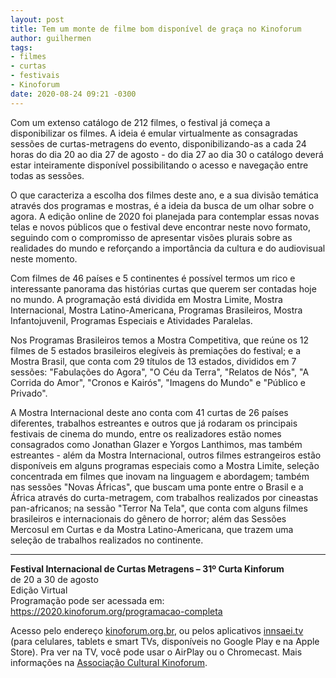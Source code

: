 ```yaml
---
layout: post
title: Tem um monte de filme bom disponível de graça no Kinoforum
author: guilhermen
tags:
- filmes
- curtas
- festivais
- Kinoforum
date: 2020-08-24 09:21 -0300
---
```

Com um extenso catálogo de 212 filmes, o festival já começa a disponibilizar os filmes. A ideia é emular virtualmente as consagradas sessões de curtas-metragens do evento, disponibilizando-as a cada 24 horas do dia 20 ao dia 27 de agosto - do dia 27 ao dia 30 o catálogo deverá estar inteiramente disponível possibilitando o acesso e navegação entre todas as sessões.

O que caracteriza a escolha dos filmes deste ano, e a sua divisão temática através dos programas e mostras, é a ideia da busca de um olhar sobre o agora. A edição online de 2020 foi planejada para contemplar essas novas telas e novos públicos que o festival deve encontrar neste novo formato, seguindo com o compromisso de apresentar visões plurais sobre as realidades do mundo e reforçando a importância da cultura e do audiovisual neste momento.

Com filmes de 46 países e 5 continentes é possível termos um rico e interessante panorama das histórias curtas que querem ser contadas hoje no mundo. A programação está dividida em Mostra Limite, Mostra Internacional, Mostra Latino-Americana, Programas Brasileiros, Mostra Infantojuvenil, Programas Especiais e Atividades Paralelas.

Nos Programas Brasileiros temos a Mostra Competitiva, que reúne os 12 filmes de 5 estados brasileiros elegíveis às premiações do festival; e a Mostra Brasil, que conta com 29 títulos de 13 estados, divididos em 7 sessões: "Fabulações do Agora", "O Céu da Terra", "Relatos de Nós", "A Corrida do Amor", "Cronos e Kairós", "Imagens do Mundo" e "Público e Privado".    

A Mostra Internacional deste ano conta com 41 curtas de 26 países diferentes, trabalhos estreantes e outros que já rodaram os principais festivais de cinema do mundo, entre os realizadores estão nomes consagrados como Jonathan Glazer e Yorgos Lanthimos, mas também estreantes - além da Mostra Internacional, outros filmes estrangeiros estão disponíveis em alguns programas especiais como a Mostra Limite, seleção concentrada em filmes que inovam na linguagem e abordagem; também nas sessões "Novas Áfricas", que buscam uma ponte entre o Brasil e a África através do curta-metragem, com trabalhos realizados por cineastas pan-africanos; na sessão "Terror Na Tela", que conta com alguns filmes brasileiros e internacionais do gênero de horror; além das Sessões Mercosul em Curtas e da Mostra Latino-Americana, que trazem uma seleção de trabalhos realizados no continente.

***

**Festival Internacional de Curtas Metragens – 31º Curta Kinforum**  
de 20 a 30 de agosto  
Edição Virtual  
Programação pode ser acessada em: <https://2020.kinoforum.org/programacao-completa>

Acesso pelo endereço [kinoforum.org.br](https://jinoforum.org.br), ou pelos aplicativos [innsaei.tv](https://innsaei.tv/) (para celulares, tablets e smart TVs, disponíveis no Google Play e na Apple Store). Pra ver na TV, você pode usar o AirPlay ou o Chromecast. Mais informações na [Associação Cultural Kinoforum](https://kinoforum.org/curtas).

